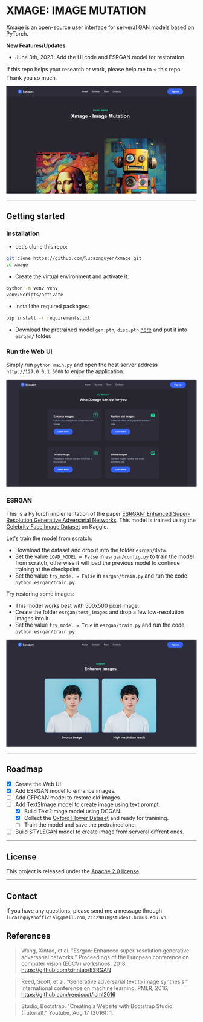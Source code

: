 # XMAGE: IMAGE MUTATION
Xmage is an open-source user interface for serveral GAN models based on PyTorch.

**New Features/Updates**
- June 3th, 2023: Add the UI code and ESRGAN model for restoration.

If this repo helps your research or work, please help me to ⭐ this repo. Thank you so much.

<p align="center">
  <img src="assets/web-index.jpg">
</p>

---

## Getting started
### Installation

- Let's clone this repo:
```bash
git clone https://github.com/lucaznguyen/xmage.git
cd xmage
```

- Create the virtual environment and activate it:
```bash
python -m venv venv
venv/Scripts/activate
```

- Install the required packages:
```bash
pip install -r requirements.txt
```

- Download the pretrained model `gen.pth`, `disc.pth` [here](https://drive.google.com/drive/folders/1zJ65Pb1cJ-JRousOqVO-lufJ86gNuFeM?usp=sharing) and put it into `esrgan/` folder.

### Run the Web UI

Simply run `python main.py` and open the host server address `http://127.0.0.1:5000` to enjoy the application.

<p align="center">
  <img src="assets/web-service.jpg">
</p>

### ESRGAN

This is a PyTorch implementation of the paper [ESRGAN: Enhanced Super-Resolution Generative Adversarial Networks](https://arxiv.org/abs/1809.00219). This model is trained using the [Celebrity Face Image Dataset](https://www.kaggle.com/datasets/vishesh1412/celebrity-face-image-dataset) on Kaggle.

Let's train the model from scratch:
- Download the dataset and drop it into the folder `esrgan/data`.
- Set the value `LOAD_MODEL = False` in `esrgan/config.py` to train the model from scratch, otherwise it will load the previous model to continue training at the checkpoint.
- Set the value `try_model = False` in `esrgan/train.py` and run the code `python esrgan/train.py`.

Try restoring some images:
- This model works best with 500x500 pixel image.
- Create the folder `esrgan/test_images` and drop a few low-resolution images into it.
- Set the value `try_model = True` in `esrgan/train.py` and run the code `python esrgan/train.py`.

<p align="center">
  <img src="assets/web-enhance.jpg">
</p>

---

## Roadmap

- [x] Create the Web UI.
- [x] Add ESRGAN model to enhance images.
- [ ] Add GFPGAN model to restore old images.
- [ ] Add Text2Image model to create image using text prompt.
  - [x] Build Text2Image model using DCGAN.
  - [x] Collect the [Oxford Flower Dataset](https://www.robots.ox.ac.uk/~vgg/data/flowers/) and ready for tranining.
  - [ ] Train the model and save the pretrained one.
- [ ] Build STYLEGAN model to create image from serveral diffrent ones.

---

## License

This project is released under the [Apache 2.0 license](LICENSE).<br>

---

## Contact

If you have any questions, please send me a message through `lucaznguyenofficial@gmail.com`, `21c29018@student.hcmus.edu.vn`.

## References

> Wang, Xintao, et al. "Esrgan: Enhanced super-resolution generative adversarial networks." Proceedings of the European conference on computer vision (ECCV) workshops. 2018. <https://github.com/xinntao/ESRGAN> 

> Reed, Scott, et al. "Generative adversarial text to image synthesis." International conference on machine learning. PMLR, 2016. <https://github.com/reedscot/icml2016>

> Studio, Bootstrap. "Creating a Website with Bootstrap Studio (Tutorial)." Youtube, Aug 17 (2016): 1.
